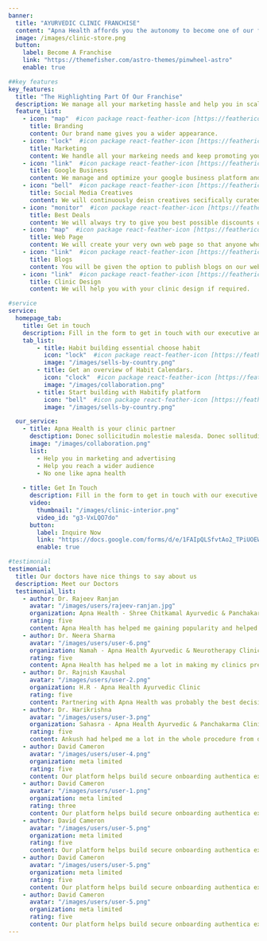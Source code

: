 ```yaml
---
banner:
  title: "AYURVEDIC CLINIC FRANCHISE"
  content: "Apna Health affords you the autonomy to become one of our franchisees. Our accomplished specialists provide the requisite guidance and assistance to enable you to operate the business independently."
  image: /images/clinic-store.png
  button:
    label: Become A Franchise
    link: "https://themefisher.com/astro-themes/pinwheel-astro"
    enable: true

##key features
key_features:
  title: "The Highlighting Part Of Our Franchise"
  description: We manage all your marketing hassle and help you in scaling your practice to a national level
  feature_list:
    - icon: "map"  #icon package react-feather-icon [https://feathericons.com/]
      title: Branding
      content: Our brand name gives you a wider appearance.
    - icon: "lock"  #icon package react-feather-icon [https://feathericons.com/]
      title: Marketing
      content: We handle all your markeing needs and keep promoting you on different platforms.
    - icon: "link"  #icon package react-feather-icon [https://feathericons.com/]
      title: Google Business
      content: We manage and optimize your google business platform and make sure that you always rank among the top search results
    - icon: "bell"  #icon package react-feather-icon [https://feathericons.com/]
      title: Social Media Creatives
      content: We will continuously deisn creatives secifically curated for you and publish it on google so that you get a wider reach and the same will be provided to you which you can publish on your personal social media account.
    - icon: "monitor"  #icon package react-feather-icon [https://feathericons.com/]
      title: Best Deals
      content: We will always try to give you best possible discounts on medicines and ayurvedic products. 
    - icon: "map"  #icon package react-feather-icon [https://feathericons.com/]
      title: Web Page
      content: We will create your very own web page so that anyone who wishes to opt for an online consultation with can directly come to that link and book their online consultation.
    - icon: "link"  #icon package react-feather-icon [https://feathericons.com/]
      title: Blogs
      content: You will be given the option to publish blogs on our website which will be added to your very own web page. 
    - icon: "link"  #icon package react-feather-icon [https://feathericons.com/]
      title: Clinic Design
      content: We will help you with your clinic design if required.

#service
service:
  homepage_tab:
    title: Get in touch
    description: Fill in the form to get in touch with our executive and take the first step. Upon filling up the form you will be recieving a call from our executive & our Franchise brochure that outlines the requirements and benefits of the franchise will be shared with you.
    tab_list:
        - title: Habit building essential choose habit
          icon: "lock"  #icon package react-feather-icon [https://feathericons.com/]
          image: "/images/sells-by-country.png"
        - title: Get an overview of Habit Calendars.
          icon: "clock"  #icon package react-feather-icon [https://feathericons.com/]
          image: "/images/collaboration.png"
        - title: Start building with Habitify platform
          icon: "bell"  #icon package react-feather-icon [https://feathericons.com/]
          image: "/images/sells-by-country.png"

  our_service:
    - title: Apna Health is your clinic partner
      desctiption: Donec sollicitudin molestie malesda. Donec sollitudin molestie malesuada. Mauris pellentesque nec, egestas non nisi. Cras ultricies ligula sed
      image: "/images/collaboration.png"
      list:
        - Help you in marketing and advertising
        - Help you reach a wider audience
        - No one like apna health
  
    - title: Get In Touch
      description: Fill in the form to get in touch with our executive and take the first step. Upon filling  up the form you will be recieving a call from our executive & our Franchise brochure that outlines the requirements and benefits of the franchise will be shared with you.
      video:
        thumbnail: "/images/clinic-interior.png"
        video_id: "g3-VxLQO7do"
      button:
        label: Inquire Now
        link: "https://docs.google.com/forms/d/e/1FAIpQLSfvtAo2_TPiUOEW1JpeaMFbU-M1Qzfeo8WuS5P1bCAbQAHWHA/viewform"
        enable: true

#testimonial
testimonial:
  title: Our doctors have nice things to say about us
  description: Meet our Doctors
  testimonial_list:
    - author: Dr. Rajeev Ranjan
      avatar: "/images/users/rajeev-ranjan.jpg"
      organization: Apna Health - Shree Chitkamal Ayurvedic & Panchakarma Clinic Gaya
      rating: five
      content: Apna Health has helped me gaining popularity and helped me reach a wider audience.
    - author: Dr. Neera Sharma
      avatar: "/images/users/user-6.png"
      organization: Namah - Apna Health Ayurvedic & Neurotherapy Clinic, Roorkee
      rating: five
      content: Apna Health has helped me a lot in making my clinics presence online. They even designed a logo for me in the beginning and I get creatives every week for advertisement.
    - author: Dr. Rajnish Kaushal
      avatar: "/images/users/user-2.png"
      organization: H.R - Apna Health Ayurvedic Clinic
      rating: five
      content: Partnering with Apna Health was probably the best decision that I took and I am really happy with the service that I am getting.
    - author: Dr. Harikrishna
      avatar: "/images/users/user-3.png"
      organization: Sahasra - Apna Health Ayurvedic & Panchakarma Clinic
      rating: five
      content: Ankush had helped me a lot in the whole procedure from deciding my clinic's name to the logo design and the interior design of my clinic. He was so patient with the design, he would change the design as I would say and the best part is I got such beautiful design within my budget. Very happy with Apna Health.
    - author: David Cameron
      avatar: "/images/users/user-4.png"
      organization: meta limited
      rating: five
      content: Our platform helps build secure onboarding authentica experiences & engage your users. We build .
    - author: David Cameron
      avatar: "/images/users/user-1.png"
      organization: meta limited
      rating: three
      content: Our platform helps build secure onboarding authentica experiences & engage your users. We build .
    - author: David Cameron
      avatar: "/images/users/user-5.png"
      organization: meta limited
      rating: five
      content: Our platform helps build secure onboarding authentica experiences & engage your users. We build .
    - author: David Cameron
      avatar: "/images/users/user-5.png"
      organization: meta limited
      rating: five
      content: Our platform helps build secure onboarding authentica experiences & engage your users. We build .
    - author: David Cameron
      avatar: "/images/users/user-5.png"
      organization: meta limited
      rating: five
      content: Our platform helps build secure onboarding authentica experiences & engage your users. We build .
---
```


